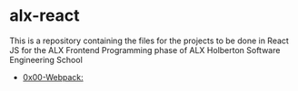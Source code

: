 # alx-react

This is a repository containing the files for the projects to be done in React JS for the ALX Frontend Programming phase of ALX Holberton Software Engineering School
- [0x00-Webpack:](https://github.com/chimeszn/alx-react.git)



